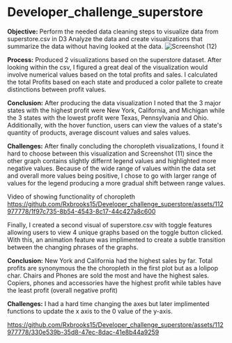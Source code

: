 # Developer_challenge_superstore


**Objective:**
Perform the needed data cleaning steps to visualize data from superstore.csv in D3
Analyze the data and create visualizations that summarize the data without having looked at the data. 
![Screenshot (12)](https://github.com/Rxbrooks15/Developer_challenge_superstore/assets/112977778/7b3d7d0a-afbe-4576-b259-c8086bbd977b)

**Process:**
Produced 2 visualizations based on the superstore dataset. After looking within the csv, I figured a great deal of the visualization would involve numerical values based on the total profits and sales. I calculated the total Profits based on each state and produced a color pallete to create distinctions between profit values. 

**Conclusion:** After producing the data visualization I noted that the 3 major states with the highest profit were New York, California, and Michigan while the 3 states with the lowest profit were Texas, Pennsylvania and Ohio. Additionally, with the hover function, users can view the values of a state's quantity of products, average discount values and sales values. 

**Challenges:** After finally concluding the choropleth visualizations, I found it hard to choose between this visualization and Screenshot (11) since 
the other graph contains slightly differnt legend values and highlighted more negative values. Because of the wide range of values within the data set and overall more values being positive,  I chose to go with larger range of values for the legend producing a more gradual shift between range values. 

Video of showing functionality of choropleth 
https://github.com/Rxbrooks15/Developer_challenge_superstore/assets/112977778/1f97c735-8b54-4543-8c17-44c427a8c600

Finally, I created a second visual of superstore.csv with toggle features allowing users to view 4 unique graphs based on the toggle button clicked. With this, an animation feature was implimented to create a subtle transition between the changing phrases of the graphs.

**Conclusion:** New York and California had the highest sales by far. Total profits are synonymous the the choropleth in the first plot but as a lolipop char. Chairs and Phones are sold the most and have the highest sales. Copiers, phones and accessories have the highest profit while tables have the least profit (overall negative profit)

**Challenges:** I had a hard time changing the axes but later implimented functions to update the x axis to the 0 value of the y-axis.


https://github.com/Rxbrooks15/Developer_challenge_superstore/assets/112977778/330e539b-35d8-47ec-8dac-41e8b44a9259

